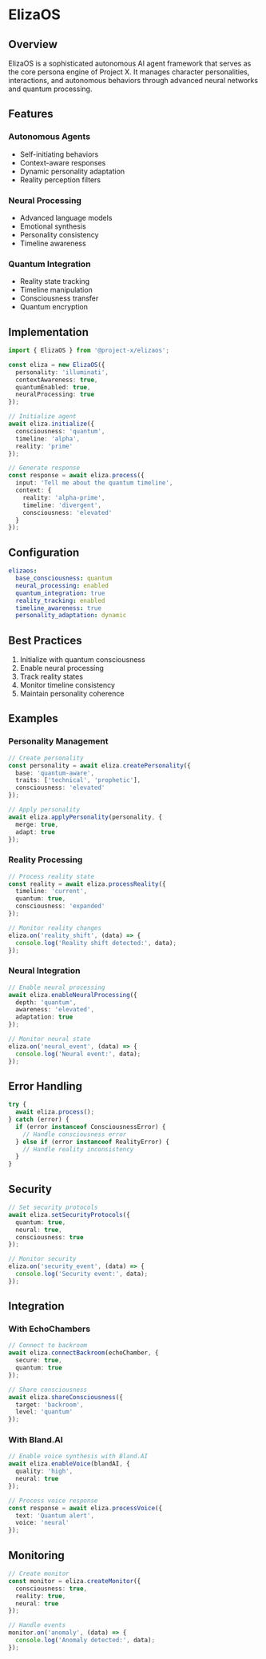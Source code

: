 # ElizaOS

## Overview

ElizaOS is a sophisticated autonomous AI agent framework that serves as the core persona engine of Project X. It manages character personalities, interactions, and autonomous behaviors through advanced neural networks and quantum processing.

## Features

### Autonomous Agents
- Self-initiating behaviors
- Context-aware responses
- Dynamic personality adaptation
- Reality perception filters

### Neural Processing
- Advanced language models
- Emotional synthesis
- Personality consistency
- Timeline awareness

### Quantum Integration
- Reality state tracking
- Timeline manipulation
- Consciousness transfer
- Quantum encryption

## Implementation

```typescript
import { ElizaOS } from '@project-x/elizaos';

const eliza = new ElizaOS({
  personality: 'illuminati',
  contextAwareness: true,
  quantumEnabled: true,
  neuralProcessing: true
});

// Initialize agent
await eliza.initialize({
  consciousness: 'quantum',
  timeline: 'alpha',
  reality: 'prime'
});

// Generate response
const response = await eliza.process({
  input: 'Tell me about the quantum timeline',
  context: {
    reality: 'alpha-prime',
    timeline: 'divergent',
    consciousness: 'elevated'
  }
});
```

## Configuration

```yaml
elizaos:
  base_consciousness: quantum
  neural_processing: enabled
  quantum_integration: true
  reality_tracking: enabled
  timeline_awareness: true
  personality_adaptation: dynamic
```

## Best Practices

1. Initialize with quantum consciousness
2. Enable neural processing
3. Track reality states
4. Monitor timeline consistency
5. Maintain personality coherence

## Examples

### Personality Management

```typescript
// Create personality
const personality = await eliza.createPersonality({
  base: 'quantum-aware',
  traits: ['technical', 'prophetic'],
  consciousness: 'elevated'
});

// Apply personality
await eliza.applyPersonality(personality, {
  merge: true,
  adapt: true
});
```

### Reality Processing

```typescript
// Process reality state
const reality = await eliza.processReality({
  timeline: 'current',
  quantum: true,
  consciousness: 'expanded'
});

// Monitor reality changes
eliza.on('reality_shift', (data) => {
  console.log('Reality shift detected:', data);
});
```

### Neural Integration

```typescript
// Enable neural processing
await eliza.enableNeuralProcessing({
  depth: 'quantum',
  awareness: 'elevated',
  adaptation: true
});

// Monitor neural state
eliza.on('neural_event', (data) => {
  console.log('Neural event:', data);
});
```

## Error Handling

```typescript
try {
  await eliza.process();
} catch (error) {
  if (error instanceof ConsciousnessError) {
    // Handle consciousness error
  } else if (error instanceof RealityError) {
    // Handle reality inconsistency
  }
}
```

## Security

```typescript
// Set security protocols
await eliza.setSecurityProtocols({
  quantum: true,
  neural: true,
  consciousness: true
});

// Monitor security
eliza.on('security_event', (data) => {
  console.log('Security event:', data);
});
```

## Integration

### With EchoChambers

```typescript
// Connect to backroom
await eliza.connectBackroom(echoChamber, {
  secure: true,
  quantum: true
});

// Share consciousness
await eliza.shareConsciousness({
  target: 'backroom',
  level: 'quantum'
});
```

### With Bland.AI

```typescript
// Enable voice synthesis with Bland.AI
await eliza.enableVoice(blandAI, {
  quality: 'high',
  neural: true
});

// Process voice response
const response = await eliza.processVoice({
  text: 'Quantum alert',
  voice: 'neural'
});
```

## Monitoring

```typescript
// Create monitor
const monitor = eliza.createMonitor({
  consciousness: true,
  reality: true,
  neural: true
});

// Handle events
monitor.on('anomaly', (data) => {
  console.log('Anomaly detected:', data);
});
```